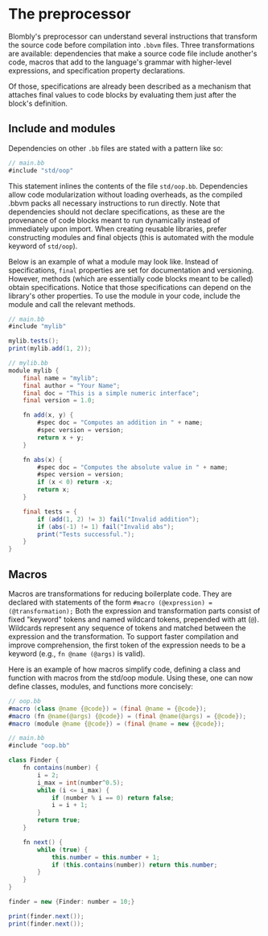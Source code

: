# The preprocessor

Blombly's preprocessor can understand several instructions that transform the source code before compilation into `.bbvm` files. Three transformations are available: dependencies that make a source code file include another's code, macros that add to the language's grammar with higher-level expressions, and specification property declarations.

Of those, specifications are already been described as a mechanism that attaches final values to code blocks by evaluating them just after the block's definition.

## Include and modules

Dependencies on other `.bb` files are stated with a pattern like so:

```java
// main.bb
#include "std/oop"
```

This statement inlines the contents of the file `std/oop.bb`. Dependencies allow code modularization without loading overheads, as the compiled .bbvm packs all necessary instructions to run directly. Note that dependencies should not declare specifications, as these are the provenance of code blocks meant to run dynamically instead of immediately upon import. When creating reusable libraries, prefer constructing modules and final objects (this is automated with the module keyword of `std/oop`).

Below is an example of what a module may look like. Instead of specifications, `final` properties are set for documentation and versioning. However, methods (which are essentially code blocks meant to be called) obtain specifications. Notice that those specifications can depend on the library's other properties. To use the module in your code, include the module and call the relevant methods.

```java
// main.bb
#include "mylib"

mylib.tests();
print(mylib.add(1, 2));
```

```java
// mylib.bb
module mylib {
    final name = "mylib";
    final author = "Your Name";
    final doc = "This is a simple numeric interface";
    final version = 1.0;

    fn add(x, y) {
        #spec doc = "Computes an addition in " + name;
        #spec version = version;
        return x + y;
    }

    fn abs(x) {
        #spec doc = "Computes the absolute value in " + name;
        #spec version = version;
        if (x < 0) return -x;
        return x;
    }

    final tests = {
        if (add(1, 2) != 3) fail("Invalid addition");
        if (abs(-1) != 1) fail("Invalid abs");
        print("Tests successful.");
    }
}
```


## Macros

Macros are transformations for reducing boilerplate code. They are declared with statements of the form `#macro (@expression) = (@transformation);`
Both the expression and transformation parts consist of fixed "keyword" tokens and named wildcard tokens, prepended with att (`@`). 
Wildcards represent any sequence of tokens and matched between the expression and the transformation. 
To support faster compilation and improve comprehension, the first token of the expression needs to be a keyword (e.g., `fn @name (@args)` is valid).

Here is an example of how macros simplify code, defining a class and function with macros from the std/oop module.
Using these, one can now define classes, modules, and functions more concisely:

```java
// oop.bb
#macro (class @name {@code}) = (final @name = {@code});
#macro (fn @name(@args) {@code}) = (final @name(@args) = {@code});
#macro (module @name {@code}) = (final @name = new {@code});
```

```java
// main.bb
#include "oop.bb"

class Finder { 
    fn contains(number) {
        i = 2;
        i_max = int(number^0.5);
        while (i <= i_max) {
            if (number % i == 0) return false;
            i = i + 1;
        }
        return true;
    }

    fn next() {
        while (true) {
            this.number = this.number + 1;
            if (this.contains(number)) return this.number;
        }
    }
}

finder = new {Finder: number = 10;}

print(finder.next());
print(finder.next());
```